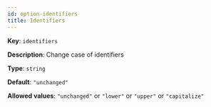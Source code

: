```yaml
---
id: option-identifiers
title: Identifiers
---
```

**Key**: `identifiers`

**Description**: Change case of identifiers

**Type**: `string`

**Default**: `"unchanged"`

**Allowed values**: `"unchanged"` or `"lower"` or `"upper"` or `"capitalize"`